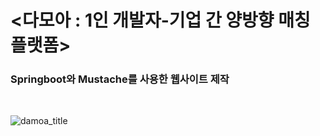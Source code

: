 # <다모아 : 1인 개발자-기업 간 양방향 매칭 플랫폼>
### Springboot와 Mustache를 사용한 웹사이트 제작
&nbsp; 
&nbsp;

![damoa_title](https://github.com/user-attachments/assets/df314530-370b-40c6-9b34-dd5f30c89e24)
